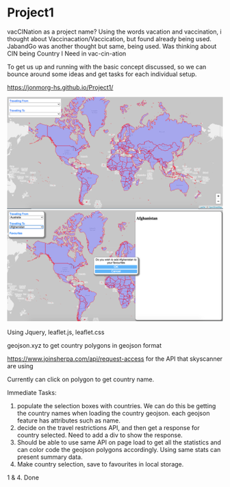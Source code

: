 # Project1
vacCINation as a project name? Using the words vacation and vaccination, i thought about Vaccinacation/Vaccication, but found already being used. JabandGo was another thought but same, being used. Was thinking about CIN being Country I Need in vac-cin-ation

To get us up and running with the basic concept discussed, so we can bounce around some ideas and get tasks for each individual setup.

https://jonmorg-hs.github.io/Project1/

<img src="assets/images/screenshot_project1.png" >

<img src="assets/images/screenshot_project2.png" >

Using Jquery, leaflet.js, leaflet.css

geojson.xyz to get country polygons in geojson format

https://www.joinsherpa.com/api/request-access for the API that skyscanner are using

Currently can click on polygon to get country name.

Immediate Tasks:

1. populate the selection boxes with countries. We can do this be getting the country names when loading the country geojson. each geojson feature has attributes such as name.
2. decide on the travel restrictions API, and then get a response for country selected. Need to add a div to show the response.
3. Should be able to use same API on page load to get all the statistics and can color code the geojson polygons accordingly. Using same stats can present summary data.
4. Make country selection, save to favourites in local storage.

1 & 4. Done





